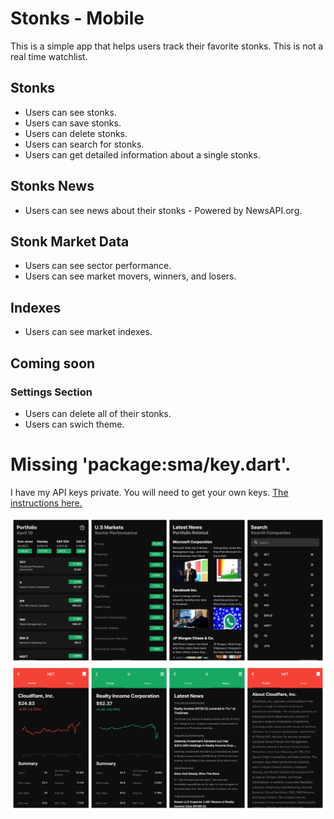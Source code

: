 # Stonks - Mobile
This is a simple app that helps users track their favorite stonks. This is not a real time watchlist.

## Stonks
- Users can see stonks.
- Users can save stonks.
- Users can delete stonks.
- Users can search for stonks.
- Users can get detailed information about a single stonks.

## Stonks News
- Users can see news about their stonks - Powered by NewsAPI.org.

## Stonk Market Data
- Users can see sector performance.
- Users can see market movers, winners, and losers.

## Indexes
- Users can see market indexes.

## Coming soon
### Settings Section
- Users can delete all of their stonks.
- Users can swich theme.

# Missing 'package:sma/key.dart'.
I have my API keys private. You will need to get your own keys. [The instructions here.](https://github.com/JoshuaR503/Stock-Market-App/blob/master/lib/keys/api_keys.dart)

![Stock Market App](/images/top.png)
![Stock Market App](/images/bottom.png)
